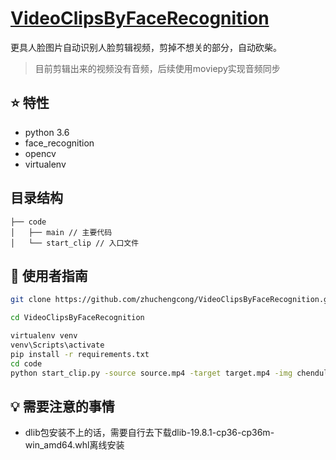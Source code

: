 
# [VideoClipsByFaceRecognition](https://github.com/zhuchengcong/VideoClipsByFaceRecognition.git)

更具人脸图片自动识别人脸剪辑视频，剪掉不想关的部分，自动砍柴。
> 目前剪辑出来的视频没有音频，后续使用moviepy实现音频同步

## :star: 特性

- python 3.6
- face_recognition
- opencv
- virtualenv

## 目录结构

```
├── code
│   ├── main // 主要代码
│   └── start_clip // 入口文件
```

## :rocket: 使用者指南

```bash
git clone https://github.com/zhuchengcong/VideoClipsByFaceRecognition.git

cd VideoClipsByFaceRecognition

virtualenv venv
venv\Scripts\activate
pip install -r requirements.txt
cd code
python start_clip.py -source source.mp4 -target target.mp4 -img chenduling.png -time 1
```

## :bulb: 需要注意的事情

- dlib包安装不上的话，需要自行去下载dlib-19.8.1-cp36-cp36m-win_amd64.whl离线安装





